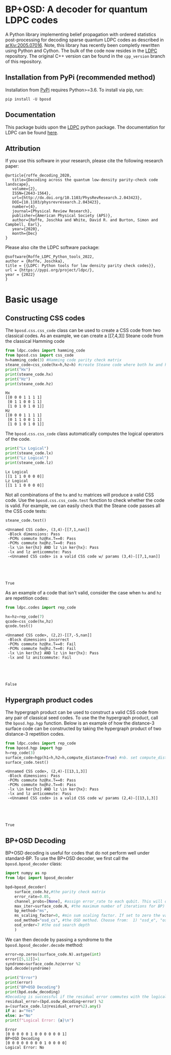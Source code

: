 # BP+OSD: A decoder for quantum LDPC codes 
A Python library implementing belief propagation with ordered statistics post-processing for decoding sparse quantum LDPC codes as described in [arXiv:2005.07016](https://arxiv.org/abs/2005.07016). Note, this library has recently been completly rewritten using Python and Cython. The bulk of the code now resides in the [LDPC](https://github.com/quantumgizmos/ldpc) repository. The original C++ version can be found in the `cpp_version` branch of this repository.

## Installation from PyPi (recommended method)

Installation from [PyPi](https://pypi.org/project/bposd/) requires Python>=3.6.
To install via pip, run:

```
pip install -U bposd
```

## Documentation
This package buids upon the [LDPC](https://github.com/quantumgizmos/ldpc) python package. The documentation for LDPC can be found [here](https://roffe.eu/software/ldpc/index.html).

## Attribution
If you use this software in your research, please cite the following research paper:

```
@article{roffe_decoding_2020,
   title={Decoding across the quantum low-density parity-check code landscape},
   volume={2},
   ISSN={2643-1564},
   url={http://dx.doi.org/10.1103/PhysRevResearch.2.043423},
   DOI={10.1103/physrevresearch.2.043423},
   number={4},
   journal={Physical Review Research},
   publisher={American Physical Society (APS)},
   author={Roffe, Joschka and White, David R. and Burton, Simon and Campbell, Earl},
   year={2020},
   month={Dec}
}
```

Please also cite the LDPC software package:

```
@software{Roffe_LDPC_Python_tools_2022,
author = {Roffe, Joschka},
title = {{LDPC: Python tools for low density parity check codes}},
url = {https://pypi.org/project/ldpc/},
year = {2022}
}
```

# Basic usage

## Constructing CSS codes

The `bposd.css.css_code` class can be used to create a CSS code from two classical codes. As an example, we can create a [[7,4,3]] Steane code from the classical Hamming code


```python
from ldpc.codes import hamming_code
from bposd.css import css_code
h=hamming_code(3) #Hamming code parity check matrix
steane_code=css_code(hx=h,hz=h) #create Steane code where both hx and hz are Hamming codes
print("Hx")
print(steane_code.hx)
print("Hz")
print(steane_code.hz)
```

    Hx
    [[0 0 0 1 1 1 1]
     [0 1 1 0 0 1 1]
     [1 0 1 0 1 0 1]]
    Hz
    [[0 0 0 1 1 1 1]
     [0 1 1 0 0 1 1]
     [1 0 1 0 1 0 1]]


The `bposd.css.css_code` class automatically computes the logical operators of the code.


```python
print("Lx Logical")
print(steane_code.lx)
print("Lz Logical")
print(steane_code.lz)
```

    Lx Logical
    [[1 1 1 0 0 0 0]]
    Lz Logical
    [[1 1 1 0 0 0 0]]


Not all combinations of the `hx` and `hz` matrices will produce a valid CSS code. Use the `bposd.css.css_code.test` function to check whether the code is valid. For example, we can easily check that the Steane code passes all the CSS code tests:


```python
steane_code.test()
```

    <Unnamed CSS code>, (3,4)-[[7,1,nan]]
     -Block dimensions: Pass
     -PCMs commute hz@hx.T==0: Pass
     -PCMs commute hx@hz.T==0: Pass
     -lx \in ker{hz} AND lz \in ker{hx}: Pass
     -lx and lz anticommute: Pass
     -<Unnamed CSS code> is a valid CSS code w/ params (3,4)-[[7,1,nan]]





    True



As an example of a code that isn't valid, consider the case when `hx` and `hz` are repetition codes:


```python
from ldpc.codes import rep_code

hx=hz=rep_code(7)
qcode=css_code(hx,hz)
qcode.test()
```

    <Unnamed CSS code>, (2,2)-[[7,-5,nan]]
     -Block dimensions incorrect
     -PCMs commute hz@hx.T==0: Fail
     -PCMs commute hx@hz.T==0: Fail
     -lx \in ker{hz} AND lz \in ker{hx}: Pass
     -lx and lz anitcommute: Fail





    False



## Hypergraph product codes

The hypergraph product can be used to construct a valid CSS code from any pair of classical seed codes. To use the the hypergraph product, call the `bposd.hgp.hgp` function. Below is an example of how the distance-3 surface code can be constructed by taking the hypergraph product of two distance-3 repetition codes.


```python
from ldpc.codes import rep_code
from bposd.hgp import hgp
h=rep_code(3)
surface_code=hgp(h1=h,h2=h,compute_distance=True) #nb. set compute_distance=False for larger codes
surface_code.test()
```

    <Unnamed CSS code>, (2,4)-[[13,1,3]]
     -Block dimensions: Pass
     -PCMs commute hz@hx.T==0: Pass
     -PCMs commute hx@hz.T==0: Pass
     -lx \in ker{hz} AND lz \in ker{hx}: Pass
     -lx and lz anticommute: Pass
     -<Unnamed CSS code> is a valid CSS code w/ params (2,4)-[[13,1,3]]





    True



## BP+OSD Decoding

BP+OSD decoding is useful for codes that do not perform well under standard-BP. To use the BP+OSD decoder, we first call the `bposd.bposd_decoder` class:


```python
import numpy as np
from ldpc import bposd_decoder

bpd=bposd_decoder(
    surface_code.hz,#the parity check matrix
    error_rate=0.05,
    channel_probs=[None], #assign error_rate to each qubit. This will override "error_rate" input variable
    max_iter=surface_code.N, #the maximum number of iterations for BP)
    bp_method="ms",
    ms_scaling_factor=0, #min sum scaling factor. If set to zero the variable scaling factor method is used
    osd_method="osd_cs", #the OSD method. Choose from:  1) "osd_e", "osd_cs", "osd0"
    osd_order=7 #the osd search depth
    )
```

We can then decode by passing a syndrome to the `bposd.bposd_decoder.decode` method:


```python
error=np.zeros(surface_code.N).astype(int)
error[[5,12]]=1
syndrome=surface_code.hz@error %2
bpd.decode(syndrome)

print("Error")
print(error)
print("BP+OSD Decoding")
print(bpd.osdw_decoding)
#Decoding is successful if the residual error commutes with the logical operators
residual_error=(bpd.osdw_decoding+error) %2
a=(surface_code.lz@residual_error%2).any()
if a: a="Yes"
else: a="No"
print(f"Logical Error: {a}\n")

```

    Error
    [0 0 0 0 0 1 0 0 0 0 0 0 1]
    BP+OSD Decoding
    [0 0 0 0 0 0 0 0 1 0 0 0 0]
    Logical Error: No
    

